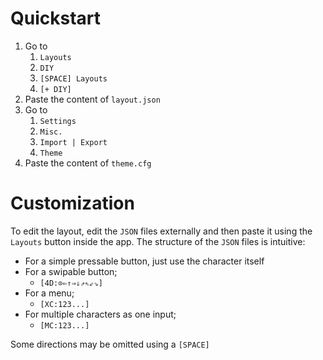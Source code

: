 # Quickstart
1. Go to
	1. `Layouts`
	2. `DIY`
	3. <code><kbd>[SPACE]</kbd> Layouts</code>
	4. `[+ DIY]`
2. Paste the content of `layout.json`
3. Go to
	1. `Settings`
	2. `Misc.`
	3. `Import | Export`
	4. `Theme`
4. Paste the content of `theme.cfg`
# Customization
To edit the layout, edit the `JSON` files externally and then paste it using the `Layouts` button inside the app. The structure of the `JSON` files is intuitive:
- For a simple pressable button, just use the character itself
- For a swipable button;
	- <code>[4D:&#x2299;&#x21d0;&#x21d1;&#x21d2;&#x21d3;&#x21d7;&#x21d6;&#x21d9;&#x21d8;]</code>
- For a menu;
	- `[XC:123...]`
- For multiple characters as one input;
	- `[MC:123...]`

Some directions may be omitted using a <code>[SPACE]</kbd>